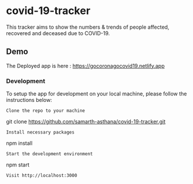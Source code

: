 # covid-19-tracker
This tracker aims to show the numbers & trends of people affected, recovered and deceased due to COVID-19.
## Demo
The Deployed app is here : https://gocoronagocovid19.netlify.app


### Development

To setup the app for development on your local machine, please follow the instructions below:

    Clone the repo to your machine

git clone https://github.com/samarth-asthana/covid-19-tracker.git

    Install necessary packages

npm install

    Start the development environment

npm start

    Visit http://localhost:3000
